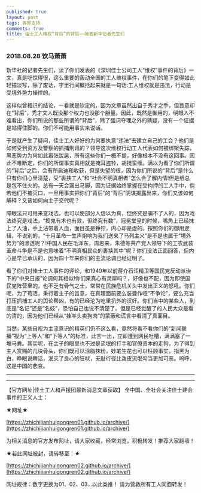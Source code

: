 ```yaml
---
published: true
layout: post
tags: 各界支持
comments: true
title: 佳士工人维权“背后”的背后——简答新华记者先生们
---
```


### 2018.08.28 饮马萧萧

新华社的记者先生们，读了你们发表的《深圳佳士公司工人“维权”事件的背后》一文，真是吃惊得很，这么重要的轰动全国的工人维权事件，在你们的笔下变得如此轻描淡写，除了废话，字里行间概括起来就是一句话:工人维权就是违法，行动是受境外势力操控的。

这样似曾相识的结论，一看就是钦定的，因为文章虽然出自于秀才之手，但旨意却在“背后”，秀才文人既没那个权力也没那个胆量。因此，既然是御用的，明眼人不难看出，你们所说的那些所谓的“背后”，除了强词夺理之外的猜疑，没有一个证据是站得住脚的。你们不可能用事实来说话。

于是就产生了疑问，佳士工人好好的为何要执意“违法”去建立自己的工会？他们是如何受到资方及警察的抓捕刑讯的？领导这次维权行动工人代表如何被绑架失踪，黑恶势力为何如此嚣张跋扈，所有这些你们一概不提，好像根本不没有这回事。因此不难断定，你们的所谓事实真相就是掩耳盗铃，胡搅蛮缠。满以为看了你们所谓的“背后”之后，会有所启迪和收获，但是失望的很，因为你们所说的“背后”是什么只有你们心里清楚，受“裹挟工人”和“社会不明真相者”怎么会了解内情!但是纸总是包不住火的，总有一天会漏出马脚，因为证据始终掌握在受拘押的工人手中，倘若他们不被灭口，一旦用事实把你们“背后”的“背后”阴谋揭露出来，你们又该如何解释？又该如何向主子交代呢？

障眼法只可用来变戏法，也可以使部分人信以为真，但终究是骗不了人的，因为戏法终究是戏法，“捣鬼有术也有效，但终究有数”，冠冕堂皇的时候，嘴角上已经抹上了人油，手上沾带着人血，面目虽是狰狞，内心却是虚的。按照你们的御用逻辑，不说别的，“十月革命一生声炮响为我们送来了马列主义”是不是也属于“境外势力”的渗透呢？!中国人民在毛泽东，周恩来，朱德等共产党人领导下的工农武装革命斗争是不是也意味着“不明真相民众的裹挟其中”呢？你们没法正面回答，但内心是早已承认的，因为四十年来你们的主流论调已经证明了。

看了你们对佳士工人事件的评论，和1949年以前蒋介石汪精卫等国民党反动派治下的“中央日报”论调何其相似!你们果真心有灵犀吗？，好像也不配，因为即使国民党阵营里的，也不乏有骨气之士，常常在民族危机关头中发出正义的怒吼。你们呢，为了苟活，秉行着主子的旨意，在真理面前要么装聋作哑“不争论”，要么充当打压抓捕工人的舆论帮凶，有的已经沦为吃里扒外的汉奸。你们当中的某些人，到底是“名记”还是“名妓”，恐怕自己也说不清楚了。但是已经觉醒了的人民大众是看的清的，因为他们已经从“挂羊头卖狗肉”的蒙蔽和谎言中看清了真面目。

当然，某些自视为主流意识的精英们仍不这么看，竟然将看不看你们的“新闻联播”视为“上等人”和“下等人”的标准，此言一出，立即遭到网民吐槽，满满塞了一堆马粪。其实呢，在主子的眼里也不过是流氓的打手和官僚资本的走狗，为了得到主人赏赐的几块骨头，你们既可以涂脂抹粉，妙笔生花也可以枉顾事实，指黑为白，睁眼说瞎话，泯灭了良心的狂吠，无耻行径比泼皮流氓勾当更加可恶。呜呼，这是中国的悲哀。

---

---

【官方网址|佳士工人和声援团最新消息文章获取】
全中国、全社会关注佳士建会事件的正义人士：

★网址★

[https://zhichijianhuigongren01.github.io/archive/](https://zhichijianhuigongren01.github.io/archive/)

为相关消息的官方发布网址，请大家收藏，经常浏览，积极转发！推荐大家翻墙！

★若此网址被封，请转移至：★

[https://zhichijianhuigongren02.github.io/archive/](https://zhichijianhuigongren02.github.io/archive/)

网址规律：数字更换为01、02、03...以此类推！
请为营救所有工人同胞转发！
